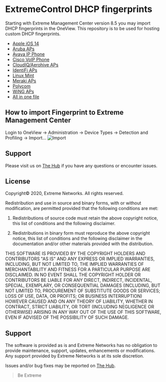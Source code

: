 # ExtremeControl DHCP fingerprints

Starting with Extreme Management Center version 8.5 you may import DHCP fingerprints in the OneView. This repository is to be used for hosting custom DHCP fingerprints. 

* [Apple iOS 14](xml/iOS14.xml?raw=true)
* [Aruba APs](xml/Aruba.xml?raw=true)
* [Avaya IP Phone](xml/Avaya.xml?raw=true)
* [Cisco VoIP Phone](xml/Cisco.xml?raw=true)
* [CloudIQ/Aerohive APs](xml/Aerohive.xml?raw=true)
* [IdentiFi APs](xml/Identifi.xml?raw=true)
* [Linux Mint](xml/Mint.xml?raw=true)
* [Meraki APs](xml/Meraki.xml?raw=true)
* [Polycom](xml/Polycom.xml?raw=true)
* [WiNG APs](xml/Wing.xml?raw=true)
* [All in one file](xml/FingerPrint.xml?raw=true)

## How to import Fingerprint to Extreme Management Center
Login to OneView -> Administration -> Device Types -> Detection and Profiling -> Import...
![Import](Import.PNG?raw=true)

## Support
Please visit us on [The Hub](https://community.extremenetworks.com/extreme) if you have any questions or encounter issues.

## License
Copyright© 2020, Extreme Networks.  All rights reserved.

Redistribution and use in source and binary forms, with or without modification,
are permitted provided that the following conditions are met:

1. Redistributions of source code must retain the above copyright notice, this
list of conditions and the following disclaimer.

2. Redistributions in binary form must reproduce the above copyright notice,
this list of conditions and the following disclaimer in the documentation
and/or other materials provided with the distribution.

THIS SOFTWARE IS PROVIDED BY THE COPYRIGHT HOLDERS AND CONTRIBUTORS "AS IS" AND
ANY EXPRESS OR IMPLIED WARRANTIES, INCLUDING, BUT NOT LIMITED TO, THE IMPLIED
WARRANTIES OF MERCHANTABILITY AND FITNESS FOR A PARTICULAR PURPOSE ARE
DISCLAIMED. IN NO EVENT SHALL THE COPYRIGHT HOLDER OR CONTRIBUTORS BE LIABLE
FOR ANY DIRECT, INDIRECT, INCIDENTAL, SPECIAL, EXEMPLARY, OR CONSEQUENTIAL
DAMAGES (INCLUDING, BUT NOT LIMITED TO, PROCUREMENT OF SUBSTITUTE GOODS OR
SERVICES; LOSS OF USE, DATA, OR PROFITS; OR BUSINESS INTERRUPTION) HOWEVER
CAUSED AND ON ANY THEORY OF LIABILITY, WHETHER IN CONTRACT, STRICT LIABILITY,
OR TORT (INCLUDING NEGLIGENCE OR OTHERWISE) ARISING IN ANY WAY OUT OF THE USE
OF THIS SOFTWARE, EVEN IF ADVISED OF THE POSSIBILITY OF SUCH DAMAGE.

## Support
The software is provided as is and Extreme Networks has no obligation to provide
maintenance, support, updates, enhancements or modifications.
Any support provided by Extreme Networks is at its sole discretion.

Issues and/or bug fixes may be reported on [The Hub](https://community.extremenetworks.com/extreme).

>Be Extreme
